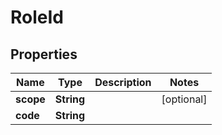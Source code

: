 

# RoleId


## Properties

| Name | Type | Description | Notes |
|------------ | ------------- | ------------- | -------------|
|**scope** | **String** |  |  [optional] |
|**code** | **String** |  |  |




